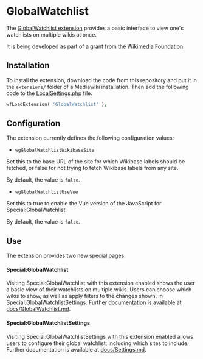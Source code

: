 # GlobalWatchlist

The [GlobalWatchlist extension](https://www.mediawiki.org/wiki/Extension:GlobalWatchlist) provides a basic interface to view one's watchlists on multiple wikis at once.

It is being developed as part of a [grant from the Wikimedia Foundation](https://meta.wikimedia.org/wiki/Grants:Project/DannyS712/Create_a_global_watchlist_extension).

## Installation

To install the extension, download the code from this repository and put it in the `extensions/` folder of a Mediawiki installation.
Then add the following code to the [LocalSettings.php](https://www.mediawiki.org/wiki/Special:MyLanguage/Manual:LocalSettings.php) file.

```php
wfLoadExtension( 'GlobalWatchlist' );
```

## Configuration

The extension currently defines the following configuration values:

* `wgGlobalWatchlistWikibaseSite`

Set this to the base URL of the site for which Wikibase labels should be fetched, or false for not trying to fetch Wikibase labels from any site.

By default, the value is `false`.

* `wgGlobalWatchlistUseVue`

Set this to true to enable the Vue version of the JavaScript for Special:GlobalWatchlist.

By default, the value is `false`.

## Use

The extension provides two new [special pages](https://www.mediawiki.org/wiki/Special:MyLanguage/Manual:Special_pages).

#### Special:GlobalWatchlist

Visiting Special:GlobalWatchlist with this extension enabled shows the user a basic view of their watchlists on multiple wikis.
Users can choose which wikis to show, as well as apply filters to the changes shown, in Special:GlobalWatchlistSettings.
Further documentation is available at [docs/GlobalWatchlist.md](./docs/GlobalWatchlist.md).

#### Special:GlobalWatchlistSettings

Visiting Special:GlobalWatchlistSettings with this extension enabled allows users to configure their global watchlist, including which sites to include.
Further documentation is available at [docs/Settings.md](./docs/Settings.md).
